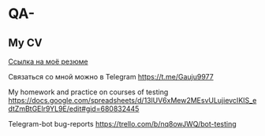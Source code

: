 # QA-

## My CV
[Ссылка на моё резюме](https://samara.hh.ru/resume/b73460afff0b70c3990039ed1f6c514430746a)

Связаться со мной можно в Telegram https://t.me/Gauju9977

My homework and practice on courses of testing
https://docs.google.com/spreadsheets/d/13lUV6xMew2MEsvULujievcIKIS_edtZmBtGEIr9YL9E/edit#gid=680832445

Telegram-bot bug-reports https://trello.com/b/nq8owJWQ/bot-testing
